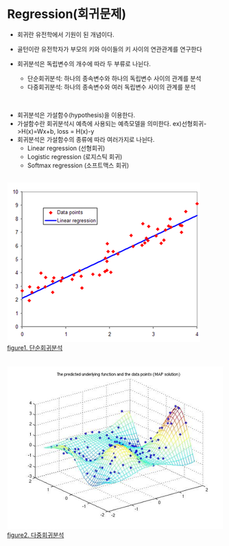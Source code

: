 # Regression(회귀문제)

* 회귀란 유전학에서 기원이 된 개념이다. <br>
* 골턴이란 유전학자가 부모의 키와 아이들의 키 사이의 연관관계를 연구한다 <br>


* 회귀분석은 독립변수의 개수에 따라 두 부류로 나뉜다. 
    * 단순회귀분석: 하나의 종속변수와 하나의 독립변수 사이의 관계를 분석
    * 다중회귀분석: 하나의 종속변수와 여러 독립변수 사이의 관계를 분석

<br>

* 회귀분석은 가설함수(hypothesis)을 이용한다. 
* 가설함수란 회귀분석시 예측에 사용되는 예측모델을 의미한다. ex)선형회귀->H(x)=Wx+b, loss = H(x)-y
* 회귀분석은 가설함수의 종류에 따라 여러가지로 나뉜다.
    * Linear regression (선형회귀)
    * Logistic regression (로지스틱 회귀)
    * Softmax regression (소프트맥스 회귀)

<br>
<img src="figure/1.png">
<br>
<a href="https://ko.wikipedia.org/wiki/%ED%9A%8C%EA%B7%80_%EB%B6%84%EC%84%9D">
figure1. 단순회귀분석
</a>
<br><br><br>

<img src="figure/2.jpg">
<br>
<a href="https://research.ics.aalto.fi/pml/software/gpstuff/demo_regression1.shtml">
figure2. 다중회귀분석
</a>
<br><br><br>
